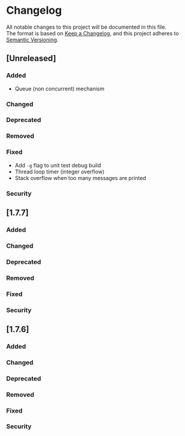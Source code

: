 # Changelog
All notable changes to this project will be documented in this file.  
The format is based on [Keep a Changelog](https://keepachangelog.com/en/1.0.0/),
and this project adheres to [Semantic Versioning](https://semver.org/spec/v2.0.0.html).

## [Unreleased]
### Added
* Queue (non concurrent) mechanism
### Changed
### Deprecated
### Removed
### Fixed
* Add `-g` flag to unit test debug build
* Thread loop timer (integer overflow)
* Stack overflow when too many messages are printed
### Security

## [1.7.7]
### Added
### Changed
### Deprecated
### Removed
### Fixed
### Security

## [1.7.6]
### Added
### Changed
### Deprecated
### Removed
### Fixed
### Security